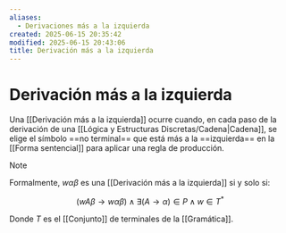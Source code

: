 ```yaml
---
aliases:
  - Derivaciones más a la izquierda
created: 2025-06-15 20:35:42
modified: 2025-06-15 20:43:06
title: Derivación más a la izquierda
---
```


# Derivación más a la izquierda

Una [[Derivación más a la izquierda]] ocurre cuando, en cada paso de la derivación de una [[Lógica y Estructuras Discretas/Cadena|Cadena]], se elige el símbolo ==no terminal== que está más a la ==izquierda== en la [[Forma sentencial]] para aplicar una regla de producción.

> [!note]
> Formalmente, $w \alpha \beta$ es una [[Derivación más a la izquierda]] si y solo si:
>
> $$
> \left( w A \beta \to w \alpha \beta \right) \land \exists \left( A \to \alpha \right) \in P \land w \in T^*
> $$
>
> Donde $T$ es el [[Conjunto]] de terminales de la [[Gramática]].
